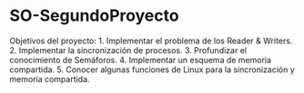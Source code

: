SO-SegundoProyecto
==================

Objetivos del proyecto: 1. Implementar el problema de los Reader &amp; Writers. 2. Implementar la sincronización de procesos. 3. Profundizar el conocimiento de Semáforos. 4. Implementar un esquema de memoria compartida. 5. Conocer algunas funciones de Linux para la sincronización y memoria compartida. 
